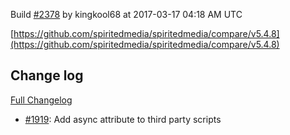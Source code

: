 Build [#2378](https://circleci.com/gh/spiritedmedia/spiritedmedia/2378) by kingkool68 at 2017-03-17 04:18 AM UTC

[https://github.com/spiritedmedia/spiritedmedia/compare/v5.4.8](https://github.com/spiritedmedia/spiritedmedia/compare/v5.4.8)
## Change log
[Full Changelog](https://github.com/spiritedmedia/spiritedmedia/compare/v5.4.7...v5.4.8)

 - [#1919](https://github.com/spiritedmedia/spiritedmedia/pull/1919): Add async attribute to third party scripts
